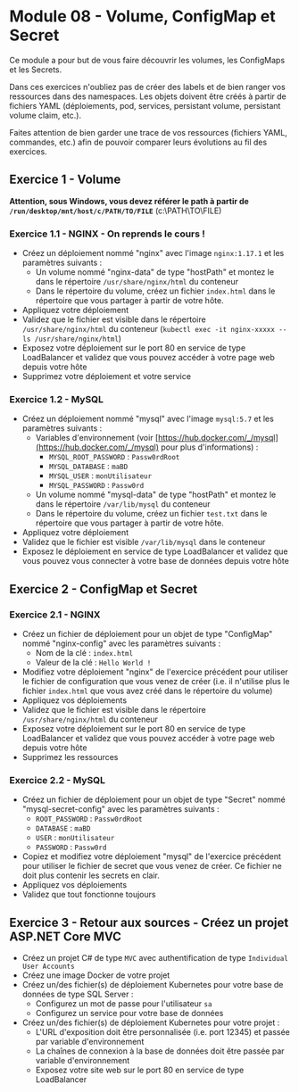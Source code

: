 # Module 08 - Volume, ConfigMap et Secret

Ce module a pour but de vous faire découvrir les volumes, les ConfigMaps et les Secrets.

Dans ces exercices n'oubliez pas de créer des labels et de bien ranger vos ressources dans des namespaces. Les objets doivent être créés à partir de fichiers YAML (déploiements, pod, services, persistant volume, persistant volume claim, etc.).

Faites attention de bien garder une trace de vos ressources (fichiers YAML, commandes, etc.) afin de pouvoir comparer leurs évolutions au fil des exercices.

## Exercice 1 - Volume

**Attention, sous Windows, vous devez référer le path à partir de `/run/desktop/mnt/host/c/PATH/TO/FILE`** (c:\PATH\TO\FILE)

### Exercice 1.1 - NGINX - On reprends le cours !

- Créez un déploiement nommé "nginx" avec l'image `nginx:1.17.1` et les paramètres suivants :
  - Un volume nommé "nginx-data" de type "hostPath" et montez le dans le répertoire `/usr/share/nginx/html` du conteneur
  - Dans le répertoire du volume, créez un fichier `index.html` dans le répertoire que vous partager à partir de votre hôte.
- Appliquez votre déploiement
- Validez que le fichier est visible dans le répertoire `/usr/share/nginx/html` du conteneur (`kubectl exec -it nginx-xxxxx -- ls /usr/share/nginx/html`)
- Exposez votre déploiement sur le port 80 en service de type LoadBalancer et validez que vous pouvez accéder à votre page web depuis votre hôte
- Supprimez votre déploiement et votre service

### Exercice 1.2 - MySQL

- Créez un déploiement nommé "mysql" avec l'image `mysql:5.7` et les paramètres suivants :
  - Variables d'environnement (voir [https://hub.docker.com/_/mysql](https://hub.docker.com/_/mysql) pour plus d'informations) :
    - `MYSQL_ROOT_PASSWORD` : `Passw0rdRoot`
    - `MYSQL_DATABASE` : `maBD`
    - `MYSQL_USER` : `monUtilisateur`
    - `MYSQL_PASSWORD` : `Passw0rd`
  - Un volume nommé "mysql-data" de type "hostPath" et montez le dans le répertoire `/var/lib/mysql` du conteneur
  - Dans le répertoire du volume, créez un fichier `test.txt` dans le répertoire que vous partager à partir de votre hôte. 
- Appliquez votre déploiement
- Validez que le fichier est visible `/var/lib/mysql` dans le conteneur
- Exposez le déploiement en service de type LoadBalancer et validez que vous pouvez vous connecter à votre base de données depuis votre hôte

## Exercice 2 - ConfigMap et Secret

### Exercice 2.1 - NGINX

- Créez un fichier de déploiement pour un objet de type "ConfigMap" nommé "nginx-config" avec les paramètres suivants :
  - Nom de la clé : `index.html`
  - Valeur de la clé : `Hello World !`
- Modifiez votre déploiement "nginx" de l'exercice précédent pour utiliser le fichier de configuration que vous venez de créer (i.e. il n'utilise plus le fichier `index.html` que vous avez créé dans le répertoire du volume)
- Appliquez vos déploiements
- Validez que le fichier est visible dans le répertoire `/usr/share/nginx/html` du conteneur
- Exposez votre déploiement sur le port 80 en service de type LoadBalancer et validez que vous pouvez accéder à votre page web depuis votre hôte
- Supprimez les ressources

### Exercice 2.2 - MySQL

- Créez un fichier de déploiement pour un objet de type "Secret" nommé "mysql-secret-config" avec les paramètres suivants :
  - `ROOT_PASSWORD` : `Passw0rdRoot`
  - `DATABASE` : `maBD`
  - `USER` : `monUtilisateur`
  - `PASSWORD` : `Passw0rd`
- Copiez et modifiez votre déploiement "mysql" de l'exercice précédent pour utiliser le fichier de secret que vous venez de créer. Ce fichier ne doit plus contenir les secrets en clair.
- Appliquez vos déploiements
- Validez que tout fonctionne toujours

## Exercice 3 - Retour aux sources - Créez un projet ASP.NET Core MVC

- Créez un projet C# de type `MVC` avec authentification de type `Individual User Accounts`
- Créez une image Docker de votre projet
- Créez un/des fichier(s) de déploiement Kubernetes pour votre base de données de type SQL Server :
  - Configurez un mot de passe pour l'utilisateur `sa`
  - Configurez un service pour votre base de données
- Créez un/des fichier(s) de déploiement Kubernetes pour votre projet :
  - L'URL d'exposition doit être personnalisée (i.e. port 12345) et passée par variable d'environnement
  - La chaînes de connexion à la base de données doit être passée par variable d'environnement
  - Exposez votre site web sur le port 80 en service de type LoadBalancer
